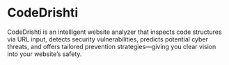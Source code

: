 # CodeDrishti
CodeDrishti is an intelligent website analyzer that inspects code structures via URL input, detects security vulnerabilities, predicts potential cyber threats, and offers tailored prevention strategies—giving you clear vision into your website’s safety.
